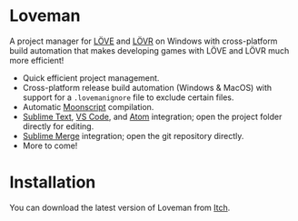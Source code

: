 # Loveman
A project manager for [LÖVE](https://love2d.org/) and [LÖVR](https://lovr.org/) on Windows with cross-platform build automation that makes developing games with LÖVE and LÖVR much more efficient!

* Quick efficient project management.
* Cross-platform release build automation (Windows & MacOS) with support for a `.lovemanignore` file to exclude certain files.
* Automatic [Moonscript](https://moonscript.org/) compilation.
* [Sublime Text](https://www.sublimetext.com/), [VS Code](https://code.visualstudio.com/), and [Atom](https://atom.io/) integration; open the project folder directly for editing.
* [Sublime Merge](https://www.sublimemerge.com/) integration; open the git repository directly.
* More to come!

# Installation
You can download the latest version of Loveman from [Itch](https://nimble.itch.io/loveman).

